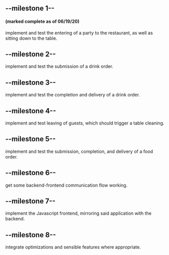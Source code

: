 ## --milestone 1--

#### (marked complete as of 06/19/20)

implement and test the entering of a party to the restaurant, as well as sitting down to the table.

## --milestone 2--

implement and test the submission of a drink order.

## --milestone 3--

implement and test the completion and delivery of a drink order.

## --milestone 4--

implement and test leaving of guests, which should trigger a table cleaning.

## --milestone 5--

implement and test the submission, completion, and delivery of a food order.

## --milestone 6--

get some backend-frontend communication flow working.

## --milestone 7--

implement the Javascript frontend, mirroring said application with the backend.

## --milestone 8--

integrate optimizations and sensible features where appropriate.
